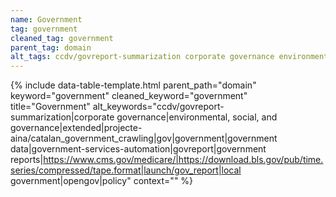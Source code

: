 ```yaml
---
name: Government
tag: government
cleaned_tag: government
parent_tag: domain
alt_tags: ccdv/govreport-summarization corporate governance environmental, social, and governance extended|projecte-aina/catalan_government_crawling gov government government data government-services-automation govreport government reports https://www.cms.gov/medicare/ https://download.bls.gov/pub/time.series/compressed/tape.format launch/gov_report local government opengov policy
---
```


{% include data-table-template.html 
  parent_path="domain" 
  keyword="government" 
  cleaned_keyword="government" 
  title="Government"
  alt_keywords="ccdv/govreport-summarization|corporate governance|environmental, social, and governance|extended|projecte-aina/catalan_government_crawling|gov|government|government data|government-services-automation|govreport|government reports|https://www.cms.gov/medicare/|https://download.bls.gov/pub/time.series/compressed/tape.format|launch/gov_report|local government|opengov|policy"
  context=""
%}

